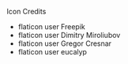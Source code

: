 Icon Credits
- flaticon user Freepik
- flaticon user Dimitry Miroliubov
- flaticon user Gregor Cresnar
- flaticon user eucalyp
